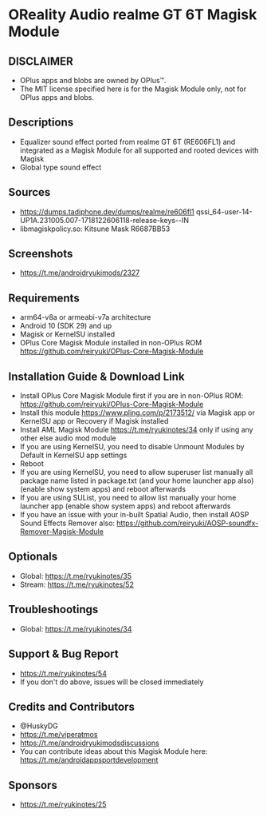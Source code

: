 # OReality Audio realme GT 6T Magisk Module

## DISCLAIMER
- OPlus apps and blobs are owned by OPlus™.
- The MIT license specified here is for the Magisk Module only, not for OPlus apps and blobs.

## Descriptions
- Equalizer sound effect ported from realme GT 6T (RE606FL1) and integrated as a Magisk Module for all supported and rooted devices with Magisk
- Global type sound effect

## Sources
- https://dumps.tadiphone.dev/dumps/realme/re606fl1 qssi_64-user-14-UP1A.231005.007-1718122606118-release-keys--IN
- libmagiskpolicy.so: Kitsune Mask R6687BB53

## Screenshots
- https://t.me/androidryukimods/2327

## Requirements
- arm64-v8a or armeabi-v7a architecture
- Android 10 (SDK 29) and up
- Magisk or KernelSU installed
- OPlus Core Magisk Module installed in non-OPlus ROM https://github.com/reiryuki/OPlus-Core-Magisk-Module

## Installation Guide & Download Link
- Install OPlus Core Magisk Module first if you are in non-OPlus ROM: https://github.com/reiryuki/OPlus-Core-Magisk-Module
- Install this module https://www.pling.com/p/2173512/ via Magisk app or KernelSU app or Recovery if Magisk installed
- Install AML Magisk Module https://t.me/ryukinotes/34 only if using any other else audio mod module
- If you are using KernelSU, you need to disable Unmount Modules by Default in KernelSU app settings
- Reboot
- If you are using KernelSU, you need to allow superuser list manually all package name listed in package.txt (and your home launcher app also) (enable show system apps) and reboot afterwards
- If you are using SUList, you need to allow list manually your home launcher app (enable show system apps) and reboot afterwards
- If you have an issue with your in-built Spatial Audio, then install AOSP Sound Effects Remover also: https://github.com/reiryuki/AOSP-soundfx-Remover-Magisk-Module

## Optionals
- Global: https://t.me/ryukinotes/35
- Stream: https://t.me/ryukinotes/52

## Troubleshootings
- Global: https://t.me/ryukinotes/34

## Support & Bug Report
- https://t.me/ryukinotes/54
- If you don't do above, issues will be closed immediately

## Credits and Contributors
- @HuskyDG
- https://t.me/viperatmos
- https://t.me/androidryukimodsdiscussions
- You can contribute ideas about this Magisk Module here: https://t.me/androidappsportdevelopment

## Sponsors
- https://t.me/ryukinotes/25


